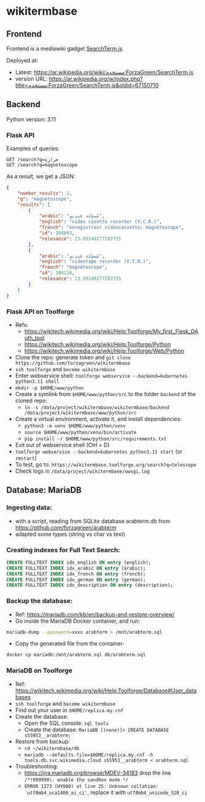 # wikitermbase

## Frontend

Frontend is a mediawiki gadget [SearchTerm.js](SearchTerm.js)

Deployed at: 
- Latest: https://ar.wikipedia.org/wiki/مستخدم:ForzaGreen/SearchTerm.js
- version URL: https://ar.wikipedia.org/w/index.php?title=مستخدم:ForzaGreen/SearchTerm.js&oldid=67150710


## Backend

Python version: 3.11

### Flask API

Examples of queries:

```
GET /search?q=حرارة
GET /search?q=magnetoscope
```

As a result, we get a JSON:

```json
{
    "number_results": 2,
    "q": "magnetoscope",
    "results": [
        {
            "arabic": "مُسجِّلة فيديو",
            "english": "video casette recorder (V.C.R.)",
            "french": "enregistreur vidéocassette; magnétoscope",
            "id": 204093,
            "relevance": 23.95148277282715
        },
        {
            "arabic": "مُسجِّلة فيديو",
            "english": "videotape recorder (V.T.R.)",
            "french": "magnétoscope",
            "id": 204126,
            "relevance": 23.95148277282715
        }
    ]
}
```


### Flask API on Toolforge

- Refs:
  - https://wikitech.wikimedia.org/wiki/Help:Toolforge/My_first_Flask_OAuth_tool
  - https://wikitech.wikimedia.org/wiki/Help:Toolforge/Python
  - https://wikitech.wikimedia.org/wiki/Help:Toolforge/Web/Python
- Clone the repo: generate token and `git clone https://github.com/forzagreen/wikitermbase`
- `ssh toolforge` and `become wikitermbase`
- Enter webservice shell: `toolforge webservice --backend=kubernetes python3.11 shell`
- `mkdir -p $HOME/www/python`
- Create a symlink from `$HOME/www/python/src` to the folder `backend` of the cloned repo:
  - `ln -s /data/project/wikitermbase/wikitermbase/backend /data/project/wikitermbase/www/python/src`
- Create a virtual environment, activate it, and install dependencies:
  - `python3 -m venv $HOME/www/python/venv`
  - `source $HOME/www/python/venv/bin/activate`
  - `pip install -r $HOME/www/python/src/requirements.txt`
- Exit out of webservice shell (Ctrl + D)
- `toolforge webservice --backend=kubernetes python3.11 start` (or `restart`)
- To test, go to: `https://wikitermbase.toolforge.org/search?q=telescope`
- Check logs in `/data/project/wikitermbase/uwsgi.log`


## Database: MariaDB

### Ingesting data:
- with a script, reading from SQLite database arabterm.db from https://github.com/forzagreen/arabterm
- adapted some types (string vs char vs text)

### Creating indexes for Full Text Search:

```sql
CREATE FULLTEXT INDEX idx_english ON entry (english);
CREATE FULLTEXT INDEX idx_arabic ON entry (arabic);
CREATE FULLTEXT INDEX idx_french ON entry (french);
CREATE FULLTEXT INDEX idx_german ON entry (german);
CREATE FULLTEXT INDEX idx_description ON entry (description);
```

### Backup the database:

- Ref: https://mariadb.com/kb/en/backup-and-restore-overview/
- Go inside the MariaDB Docker container, and run:

```sh
mariadb-dump --password=xxxx arabterm > /mnt/arabterm.sql
```

- Copy the generated file from the container:

```sh
docker cp mariadb:/mnt/arabterm.sql db/arabterm.sql
```

### MariaDB on Toolforge

- Ref: https://wikitech.wikimedia.org/wiki/Help:Toolforge/Database#User_databases
- `ssh toolforge` and `become wikitermbase`
- Find out your user in `$HOME/replica.my.cnf`
- Create the database:
  - Open the SQL console: `sql tools`
  - Create the database: `MariaDB [(none)]> CREATE DATABASE s55953__arabterm;`
- Restore from backup:
  - `cd ~/wikitermbase/db`
  - `mariadb --defaults-file=$HOME/replica.my.cnf -h tools.db.svc.wikimedia.cloud s55953__arabterm < arabterm.sql`
- Troubleshooting:
  - https://jira.mariadb.org/browse/MDEV-34183 drop the line `/*!999999\- enable the sandbox mode */`
  - `ERROR 1273 (HY000) at line 25: Unknown collation: 'utf8mb4_uca1400_ai_ci'`, replace it with `utf8mb4_unicode_520_ci`

